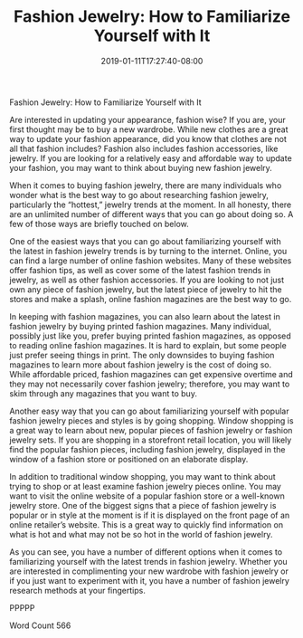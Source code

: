 ﻿---
title: "Fashion Jewelry:  How to Familiarize Yourself with It"
date: 2019-01-11T17:27:40-08:00
description: "TXT Tips for Web Success"
featured_image: "/images/TXT.jpg"
tags: ["TXT"]
---

Fashion Jewelry:  How to Familiarize Yourself with It

Are interested in updating your appearance, fashion wise?  If you are, your first thought may be to buy a new wardrobe.  While new clothes are a great way to update your fashion appearance, did you know that clothes are not all that fashion includes?  Fashion also includes fashion accessories, like jewelry.  If you are looking for a relatively easy and affordable way to update your fashion, you may want to think about buying new fashion jewelry.

When it comes to buying fashion jewelry, there are many individuals who wonder what is the best way to go about researching fashion jewelry, particularly the “hottest,” jewelry trends at the moment.  In all honesty, there are an unlimited number of different ways that you can go about doing so.  A few of those ways are briefly touched on below.

One of the easiest ways that you can go about familiarizing yourself with the latest in fashion jewelry trends is by turning to the internet.  Online, you can find a large number of online fashion websites.  Many of these websites offer fashion tips, as well as cover some of the latest fashion trends in jewelry, as well as other fashion accessories.  If you are looking to not just own any piece of fashion jewelry, but the latest piece of jewelry to hit the stores and make a splash, online fashion magazines are the best way to go. 

In keeping with fashion magazines, you can also learn about the latest in fashion jewelry by buying printed fashion magazines. Many individual, possibly just like you, prefer buying printed fashion magazines, as opposed to reading online fashion magazines.  It is hard to explain, but some people just prefer seeing things in print. The only downsides to buying fashion magazines to learn more about fashion jewelry is the cost of doing so. While affordable priced, fashion magazines can get expensive overtime and they may not necessarily cover fashion jewelry; therefore, you may want to skim through any magazines that you want to buy.

Another easy way that you can go about familiarizing yourself with popular fashion jewelry pieces and styles is by going shopping.  Window shopping is a great way to learn about new, popular pieces of fashion jewelry or fashion jewelry sets.  If you are shopping in a storefront retail location, you will likely find the popular fashion pieces, including fashion jewelry, displayed in the window of a fashion store or positioned on an elaborate display. 

In addition to traditional window shopping, you may want to think about trying to shop or at least examine fashion jewelry pieces online. You may want to visit the online website of a popular fashion store or a well-known jewelry store.  One of the biggest signs that a piece of fashion jewelry is popular or in style at the moment is if it is displayed on the front page of an online retailer’s website.  This is a great way to quickly find information on what is hot and what may not be so hot in the world of fashion jewelry.

As you can see, you have a number of different options when it comes to familiarizing yourself with the latest trends in fashion jewelry.  Whether you are interested in complimenting your new wardrobe with fashion jewelry or if you just want to experiment with it, you have a number of fashion jewelry research methods at your fingertips. 

PPPPP

Word Count 566

